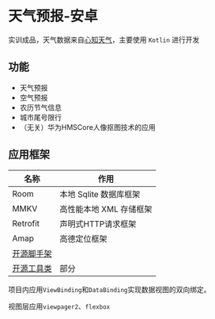 # 天气预报-安卓

实训成品，天气数据来自[心知天气](https://www.seniverse.com/)，主要使用 `Kotlin` 进行开发

## 功能

- 天气预报
- 空气预报
- 农历节气信息
- 城市尾号限行
- （无关）华为HMSCore人像抠图技术的应用

## 应用框架

| 名称                                                | 作用                    |
| --------------------------------------------------- | ----------------------- |
| Room                                                | 本地 Sqlite 数据库框架  |
| MMKV                                                | 高性能本地 XML 存储框架 |
| Retrofit                                            | 声明式HTTP请求框架      |
| Amap                                                | 高德定位框架            |
| [开源脚手架](https://gitee.com/xuqingquan/Scaffold) |                         |
| [开源工具类](https://gitee.com/xuqingquan/utils)    | 部分                    |

项目内应用`ViewBinding`和`DataBinding`实现数据视图的双向绑定。

视图层应用`viewpager2`、`flexbox`

